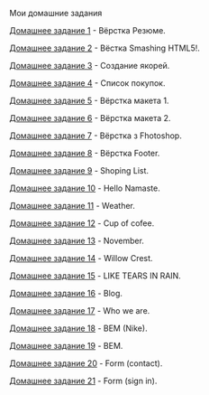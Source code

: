 Мои домашние задания

[Домашнее задание 1](https://ivashchenkoartem.github.io/Homework_1/ "Моё Резюме") - Вёрстка Резюме.

[Домашнее задание 2](https://ivashchenkoartem.github.io/Homework_2/ "Вёстка Smashing HTML5!") - Вёстка Smashing HTML5!.

[Домашнее задание 3](https://ivashchenkoartem.github.io/Homework_3/ "Якоря") - Создание якорей.

[Домашнее задание 4](https://ivashchenkoartem.github.io/Homework_4/ "Список покупок") - Список покупок.

[Домашнее задание 5](https://ivashchenkoartem.github.io/Homework_5/ "Макет") - Вёрстка макета 1.

[Домашнее задание 6](https://ivashchenkoartem.github.io/Homework_6/ "Макет_2") - Вёрстка макета 2.

[Домашнее задание 7](https://ivashchenkoartem.github.io/Homework_7/ "About-me") - Вёрстка з Fhotoshop.

[Домашнее задание 8](https://ivashchenkoartem.github.io/Homework_8/ "Footer") - Вёрстка Footer.

[Домашнее задание 9](https://ivashchenkoartem.github.io/Homework_9/ "Shoping List") - Shoping List.

[Домашнее задание 10](https://ivashchenkoartem.github.io/Homework_10/ "Hello Namaste") - Hello Namaste.

[Домашнее задание 11](https://ivashchenkoartem.github.io/Homework_11/ "Weather") - Weather.

[Домашнее задание 12](https://ivashchenkoartem.github.io/Homework_12/ "Cup of cofee") - Cup of cofee.

[Домашнее задание 13](https://ivashchenkoartem.github.io/Homework_13/ "November") - November.

[Домашнее задание 14](https://ivashchenkoartem.github.io/Homework_14/ "Willow Crest") - Willow Crest.

[Домашнее задание 15](https://ivashchenkoartem.github.io/Homework_15/ "LIKE TEARS IN RAIN") - LIKE TEARS IN RAIN.

[Домашнее задание 16](https://ivashchenkoartem.github.io/Homework_16/ "Blog") - Blog.

[Домашнее задание 17](https://ivashchenkoartem.github.io/Homework_17/ "Who we are") - Who we are.

[Домашнее задание 18](https://ivashchenkoartem.github.io/Homework_18/ "BEM (Nike)") - BEM (Nike).

[Домашнее задание 19](https://ivashchenkoartem.github.io/Homework_19/ "BEM") - BEM.

[Домашнее задание 20](https://ivashchenkoartem.github.io/Homework_20/ "Form (contact)") - Form (contact).

[Домашнее задание 21](https://ivashchenkoartem.github.io/Homework_21/#sign "Form (sign in)") - Form (sign in).



